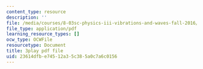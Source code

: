 ```yaml
---
content_type: resource
description: ''
file: /media/courses/8-03sc-physics-iii-vibrations-and-waves-fall-2016/23614dfbe74512a35c385a0c7a6c0156_T2n6fVybLcU.pdf
file_type: application/pdf
learning_resource_types: []
ocw_type: OCWFile
resourcetype: Document
title: 3play pdf file
uid: 23614dfb-e745-12a3-5c38-5a0c7a6c0156
---
```

